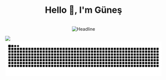 
<h1 align="center">Hello 👋, I'm Güneş</h1>

<br/>

<div align=center>
  <img src="https://readme-typing-svg.herokuapp.com/?size=40&duration=3000&color=30DC72&center=true&vCenter=true&width=800&height=100&lines=I'm+an+Android+Developer" alt="Headline" />
</div>

![](https://raw.githubusercontent.com/zouariste/corona-runner/gh-pages/assets/corona-runner.gif)
![](https://github.com/BEPb/BEPb/raw/output/github-contribution-grid-snake.svg)


